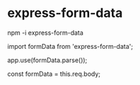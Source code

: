 # express-form-data

npm -i express-form-data

import formData from 'express-form-data';

app.use(formData.parse());

const formData = this.req.body;